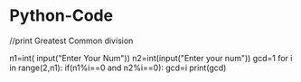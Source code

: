 # Python-Code
//print Greatest Common division

n1=int( input("Enter Your Num"))
n2=int(input("Enter your num"))
gcd=1
for i in range(2,n1):
    if(n1%i==0 and n2%i==0):
        gcd=i
print(gcd)
